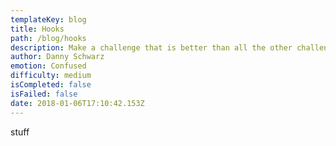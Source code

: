 ```yaml
---
templateKey: blog
title: Hooks
path: /blog/hooks
description: Make a challenge that is better than all the other challenges and complete it
author: Danny Schwarz
emotion: Confused
difficulty: medium
isCompleted: false
isFailed: false
date: 2018-01-06T17:10:42.153Z
---
```


stuff
